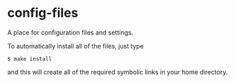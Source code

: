 config-files
============
A place for configuration files and settings.

To automatically install all of the files, just type

    $ make install

and this will create all of the required symbolic links in your home directory.
